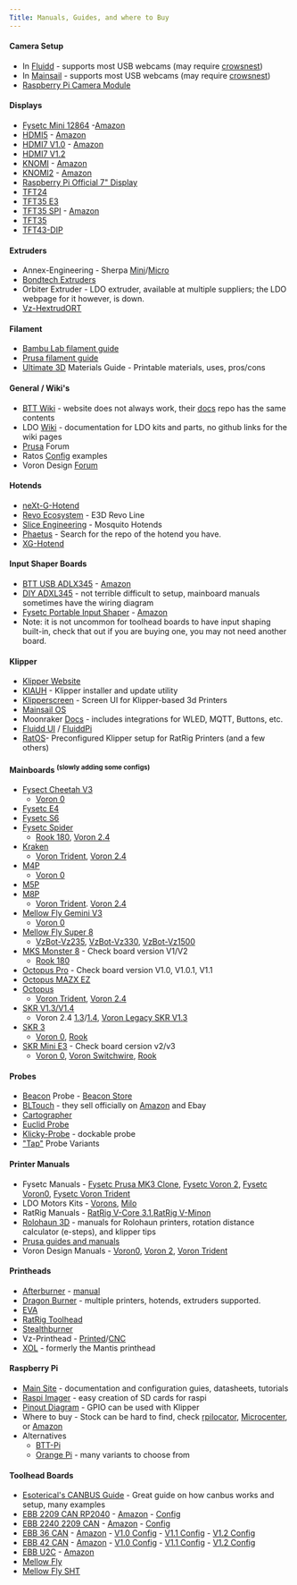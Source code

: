 ```yaml
---
Title: Manuals, Guides, and where to Buy
---
```

#### Camera Setup
- In [Fluidd](https://docs.fluidd.xyz/features/cameras) - supports most USB webcams (may require [crowsnest](https://docs.fluidd.xyz/features/cameras#crowsnest-support))
- In [Mainsail](https://docs.mainsail.xyz/overview/settings/webcams) - supports most USB webcams (may require [crowsnest](https://crowsnest.mainsail.xyz/))
- [Raspberry Pi Camera Module](https://www.raspberrypi.com/documentation/accessories/camera.html)

#### Displays
- [Fysetc Mini 12864](https://github.com/FYSETC/FYSETC-Mini-12864-Panel/blob/master/README.md) -[Amazon](https://amzn.to/4awzZQt)
- [HDMI5](https://github.com/bigtreetech/docs/blob/master/docs/HDMI5.md) - [Amazon](https://amzn.to/4cA6saE)
- [HDMI7 V1.0](https://github.com/bigtreetech/docs/blob/master/docs/HDMI7%20V1.0.md) - [Amazon](https://amzn.to/3Tz8wqz)
- [HDMI7 V1.2](https://github.com/bigtreetech/docs/blob/master/docs/HDMI7%20V1.2.md)
- [KNOMI](https://github.com/bigtreetech/docs/blob/master/docs/KNOMI.md) - [Amazon](https://amzn.to/4a9yrfH)
- [KNOMI2](https://github.com/bigtreetech/docs/blob/master/docs/KNOMI2.md) - [Amazon](https://amzn.to/49in3g2)
- [Raspberry Pi Official 7" Display](https://www.raspberrypi.com/documentation/accessories/display.html)
- [TFT24](https://github.com/bigtreetech/docs/blob/master/docs/TFT24.md)
- [TFT35 E3](https://github.com/bigtreetech/docs/blob/master/docs/TFT35%20E3.md)
- [TFT35 SPI](https://github.com/bigtreetech/docs/blob/master/docs/TFT35%20SPI.md) - [Amazon](https://amzn.to/49d7yG4)
- [TFT35](https://github.com/bigtreetech/docs/blob/master/docs/TFT35.md)
- [TFT43-DIP](https://github.com/bigtreetech/docs/blob/master/docs/TFT43-DIP.md)

#### Extruders
- Annex-Engineering - Sherpa [Mini](https://github.com/Annex-Engineering/Sherpa_Mini-Extruder)/[Micro](https://github.com/Annex-Engineering/Sherpa_Micro-Extruder)
- [Bondtech Extruders](https://www.bondtech.se/product-category/extruders/)
- Orbiter Extruder - LDO extruder, available at multiple suppliers; the LDO webpage for it however, is down.
- [Vz-HextrudORT](https://github.com/VzBoT3D/Vz-HextrudORT)

#### Filament
- [Bambu Lab filament guide](https://bambulab.com/en/filament-guide)
- [Prusa filament guide](https://help.prusa3d.com/materials)
- [Ultimate 3D](https://www.simplify3d.com/resources/materials-guide/) Materials Guide - Printable materials, uses, pros/cons

#### General / Wiki's
- [BTT Wiki](bttwiki.com) - website does not always work, their [docs](https://github.com/bigtreetech/docs/tree/master/docs) repo has the same contents
- LDO [Wiki](https://docs.ldomotors.com/) - documentation for LDO kits and parts, no github links for the wiki pages
- [Prusa](https://forum.prusa3d.com/?language=en&_gl=1%2A1p5jiaf%2A_ga%2AMTA4NjkzNDY1OC4xNjkwMzAzOTcx%2A_ga_3HK7B7RT5V%2AMTcxMjY3MzA0Ni4xNTYuMC4xNzEyNjczMDQ2LjYwLjAuMA..) Forum
- Ratos [Config](https://github.com/Rat-OS/RatOS-configuration) examples
- Voron Design [Forum](https://forum.vorondesign.com/)

#### Hotends
- [neXt-G-Hotend](https://github.com/Dropeffect/neXt-G-Hotend)
- [Revo Ecosystem](https://e3d-online.zendesk.com/hc/en-us/categories/6051537794333-Revo-Support) - E3D Revo Line
- [Slice Engineering](https://support.sliceengineering.com/portal/en/kb/slice-engineering) - Mosquito Hotends
- [Phaetus](https://github.com/Phaetus?tab=repositories) - Search for the repo of the hotend you have.
- [XG-Hotend](https://github.com/Dropeffect/XG-Hotend)

#### Input Shaper Boards
- [BTT USB ADLX345](https://cdn.shopify.com/s/files/1/1619/4791/files/BIGTREETECH_ADXL345_V2.0_User_Manual.pdf?v=1694085087) - [Amazon](https://amzn.to/3VBDH7c)
- [DIY ADXL345](https://amzn.to/3TvEO5P) - not terrible difficult to setup, mainboard manuals sometimes have the wiring diagram
- [Fysetc Portable Input Shaper](https://github.com/FYSETC/FYSETC-PortableInputShaper/blob/main/README.md) - [Amazon](https://amzn.to/43uNPAN)
- Note: it is not uncommon for toolhead boards to have input shaping built-in, check that out if you are buying one, you may not need another board.

#### Klipper
- [Klipper Website](https://www.klipper3d.org/)
- [KIAUH](https://github.com/dw-0/kiauh) - Klipper installer and update utility
- [Klipperscreen](https://klipperscreen.readthedocs.io/en/latest/) - Screen UI for Klipper-based 3d Printers
- [Mainsail OS](https://docs-os.mainsail.xyz/)
- Moonraker [Docs](https://moonraker.readthedocs.io/en/latest/) - includes integrations for WLED, MQTT, Buttons, etc.
- [Fluidd UI](https://docs.fluidd.xyz/) / [FluiddPi](https://github.com/fluidd-core/FluiddPI)
- [RatOS](https://os.ratrig.com/docs/introduction/)- Preconfigured Klipper setup for RatRig Printers (and a few others)

#### Mainboards <sup>(slowly adding some configs)</sup>
- [Fysect Cheetah V3](https://github.com/FYSETC/Cheetah_V3.0)
    - [Voron 0](https://github.com/VoronDesign/Voron-0/blob/Voron0.2r1/Firmware/fysetc-cheetah-v3.0.cfg)
- [Fysetc E4](https://github.com/FYSETC/FYSETC-E4/blob/main/README.md)
- [Fysetc S6](https://github.com/FYSETC/FYSETC-S6/blob/main/README.md)
- [Fysetc Spider](https://github.com/FYSETC/FYSETC-SPIDER/blob/main/README.md)
    - [Rook 180](https://github.com/rolohaun/Rook-180/blob/main/Klipper%20Configs/Fystec%20Spyder/printer.cfg), [Voron 2.4](https://github.com/VoronDesign/Voron-2/blob/Voron2.4/firmware/klipper_configurations/Spider/Voron2_Spider_Config.cfg)
- [Kraken](https://github.com/bigtreetech/BIGTREETECH-Kraken)
    - [Voron Trident](https://github.com/VoronDesign/Voron-Trident/blob/main/Firmware/Kraken/Voron_Trident_Kraken_Config.cfg), [Voron 2.4](https://github.com/VoronDesign/Voron-2/tree/Voron2.4/firmware/klipper_configurations/Kraken)
- [M4P](https://github.com/bigtreetech/docs/blob/master/docs/M4P.md)
    - [Voron 0](https://github.com/VoronDesign/Voron-0/blob/Voron0.2r1/Firmware/bigtreetech-manta-m4p.cfg)
- [M5P](https://github.com/bigtreetech/docs/blob/master/docs/M5P.md)
- [M8P](https://github.com/bigtreetech/docs/blob/master/docs/M8P.md)
    - [Voron Trident](https://github.com/VoronDesign/Voron-Trident/blob/main/Firmware/M8P/Trident_M8P_config.cfg). [Voron 2.4](https://github.com/VoronDesign/Voron-2/tree/Voron2.4/firmware/klipper_configurations/M8P)
- [Mellow Fly Gemini V3](https://github.com/Mellow-3D/Fly-Gemini-V3)
    - [Voron 0](https://github.com/VoronDesign/Voron-0/blob/Voron0.2r1/Firmware/mellow-fly-gemini-v3.cfg)
- [Mellow Fly Super 8](https://github.com/Mellow-3D/Fly-Super8)
    - [VzBot-Vz235](https://github.com/VzBoT3D/VzBoT-Vz235/blob/main/Firmware/235AWD-printer.cfg), [VzBot-Vz330](https://github.com/VzBoT3D/VzBoT-Vz330/blob/master/Firmware/330AWD-printer.cfg), [VzBot-Vz1500](https://github.com/VzBoT3D/VzBoT-Vz150/blob/main/Firmware/150AWD-printer.cfg)
- [MKS Monster 8](https://github.com/makerbase-mks/MKS-Monster8) - Check board version V1/V2
    - [Rook 180](https://github.com/rolohaun/Rook-180/tree/main/Klipper%20Configs/MKS%20Monster%208%20V2)
- [Octopus Pro](https://github.com/bigtreetech/docs/blob/master/docs/Octopus%20Pro.md) - Check board version V1.0, V1.0.1, V1.1
- [Octopus MAZX EZ](https://github.com/bigtreetech/docs/blob/master/docs/Octopus%20MAX%20EZ.md)
- [Octopus](https://github.com/bigtreetech/docs/blob/master/docs/Octopus.md)
    - [Voron Trident](https://github.com/VoronDesign/Voron-Trident/blob/main/Firmware/Octopus/Trident_Octopus_Config.cfg), [Voron 2.4](https://github.com/VoronDesign/Voron-2/tree/Voron2.4/firmware/klipper_configurations/Octopus)
- [SKR V1.3/V1.4](https://github.com/bigtreetech/BIGTREETECH-SKR-V1.3)
    - Voron 2.4 [1.3](https://github.com/VoronDesign/Voron-2/tree/Voron2.4/firmware/klipper_configurations/SKR_1.3)/[1.4](https://github.com/VoronDesign/Voron-2/tree/Voron2.4/firmware/klipper_configurations/SKR_1.4), [Voron Legacy SKR V1.3](https://github.com/VoronDesign/Voron-Legacy/blob/main/Firmware/skr_v1.3_config.cfg)
- [SKR 3](https://github.com/bigtreetech/docs/blob/master/docs/SKR%203.md)
    - [Voron 0](https://github.com/VoronDesign/Voron-0/blob/Voron0.2r1/Firmware/bigtreetech-skr-3-ez.cfg), [Rook](https://github.com/rolohaun/Rook/blob/main/Klipper%20Config/SKR%203/printer.cfg)
- [SKR Mini E3](https://github.com/bigtreetech/docs/blob/master/docs/SKR%20MINI%20E3.md) - Check board cersion v2/v3
    - [Voron 0](https://github.com/VoronDesign/Voron-0/blob/Voron0.2r1/Firmware/bigtreetech-skr-mini-e3-v2.0.cfg), [Voron Switchwire](https://github.com/VoronDesign/Voron-Switchwire/blob/master/Firmware/skr_mini_e3_v2_config.cfg), [Rook](https://github.com/rolohaun/Rook/tree/main/Klipper%20Config/SKR%20Mini%20E3%20v2)

#### Probes
- [Beacon](https://docs.beacon3d.com/) Probe - [Beacon Store](https://beacon3d.com/store/)
- [BLTouch](https://www.antclabs.com/bltouch) - they sell officially on [Amazon](https://amzn.to/3vC5ZDW) and Ebay
- [Cartographer](https://docs.cartographer3d.com/)
- [Euclid Probe](https://github.com/nionio6915/Euclid_Probe)
- [Klicky-Probe](https://github.com/jlas1/Klicky-Probe) - dockable probe
- ["Tap"](https://github.com/dtjager/3D-Printing-Resources/blob/main/docs/mods.md#tap) Probe Variants

#### Printer Manuals
- Fysetc Manuals - [Fysetc Prusa MK3 Clone](https://github.com/FYSETC/FYSETC-Prusa-MK3S-clone), [Fysetc Voron 2](https://github.com/FYSETC/FYSETC-Voron-2), [Fysetc Voron0](https://github.com/FYSETC/FYSETC-Voron-0.2-Pro), [Fysetc Voron Trident](https://github.com/FYSETC/FYSETC-Voron-Trident/blob/main/README.md)
- LDO Motors Kits - [Vorons](https://docs.ldomotors.com/), [Milo](https://docs.ldomotors.com/en/milo/milov15)
- RatRig Manuals - [RatRig V-Core 3.1](https://docs.ratrig.com/v-core-3-1/v-core-bom),[RatRig V-Minon](https://docs.ratrig.com/product-details/v-minion-1-0)
- [Rolohaun 3D](https://www.rolohaun3d.ca/3d-printers) - manuals for Rolohaun printers, rotation distance calculator (e-steps), and klipper tips
- [Prusa guides and manuals](https://help.prusa3d.com/category/assembly-manuals_272)
- Voron Design Manuals - [Voron0](https://github.com/VoronDesign/Voron-0/raw/Voron0.2r1/Manuals/VORON_V0.2r1_Assembly_Manual.pdf), [Voron 2](https://github.com/VoronDesign/Voron-2/raw/Voron2.4/Manual/Assembly_Manual_2.4r2.pdf), [Voron Trident](https://github.com/VoronDesign/Voron-Trident/raw/main/Manual/Frame_Upgrade_Trident.pdf)

#### Printheads
- [Afterburner](https://github.com/VoronDesign/Voron-Afterburner/tree/afterburner) - [manual](https://github.com/VoronDesign/Voron-Afterburner/blob/afterburner/Manual/Afterburner.pdf)
- [Dragon Burner](https://github.com/chirpy2605/voron/tree/main/V0/Dragon_Burner) - multiple printers, hotends, extruders supported.
- [EVA](https://main.eva-3d.page/)
- [RatRig Toolhead](https://docs.ratrig.com/v-core-3-1/ratrig-toolhead-v1-0-upgrade)
- [Stealthburner](https://github.com/Mellow-3D/Klipper-CAN-Toolboards)
- Vz-Printhead - [Printed](https://github.com/VzBoT3D/Vz-Printhead-Printed)/[CNC](https://github.com/VzBoT3D/Vz-Printhead-CNC)
- [XOL](https://github.com/Armchair-Heavy-Industries/Xol-Toolhead) - formerly the Mantis printhead

#### Raspberry Pi
- [Main Site](https://www.raspberrypi.com/documentation/) - documentation and configuration guies, datasheets, tutorials
- [Raspi Imager](https://www.raspberrypi.com/software/) - easy creation of SD cards for raspi
- [Pinout Diagram](https://www.raspberrypi.com/documentation/computers/raspberry-pi.html) - GPIO can be used with Klipper
- Where to buy - Stock can be hard to find, check [rpilocator](https://rpilocator.com/), [Microcenter](https://www.microcenter.com/search/search_results.aspx?Ntk=all&sortby=match&N=4294910344+4294819333+4294818256&myStore=true), or [Amazon](https://amzn.to/4cujmH0)
- Alternatives
  - [BTT-Pi](https://github.com/bigtreetech/BTT-Pi)
  - [Orange Pi](https://amzn.to/3TK4X0S) - many variants to choose from

#### Toolhead Boards
- [Esoterical's CANBUS Guide](https://canbus.esoterical.online/) - Great guide on how canbus works and setup, many examples
- [EBB 2209 CAN RP2040](https://github.com/bigtreetech/docs/blob/master/docs/EBB%202209%20CAN%20RP2040.md) - [Amazon](https://amzn.to/3Q1HCa3) - [Config](https://github.com/bigtreetech/EBB/blob/master/EBB%20SB2209%20CAN%20(RP2040)/sample-bigtreetech-ebb-sb-rp2040-canbus-v1.0.cfg)
- [EBB 2240 2209 CAN](https://github.com/bigtreetech/docs/blob/master/docs/EBB%202240%202209%20CAN.md) - [Amazon](https://amzn.to/3vB6BJZ) - [Config](https://github.com/bigtreetech/EBB/blob/master/EBB%20SB2240_2209%20CAN/sample-bigtreetech-ebb-sb-canbus-v1.0.cfg)
- [EBB 36 CAN](https://github.com/bigtreetech/docs/blob/master/docs/EBB%2036%20CAN.md) - [Amazon](https://amzn.to/3TCk8Ji) - [V1.0 Config](https://github.com/bigtreetech/EBB/blob/master/EBB%20CAN%20V1.0%20(STM32F072)/sample-bigtreetech-ebb-canbus-v1.0.cfg) - [V1.1 Config](https://github.com/bigtreetech/EBB/blob/master/EBB%20CAN%20V1.1%20(STM32G0B1)/sample-bigtreetech-ebb-canbus-v1.1.cfg) - [V1.2 Config](https://github.com/bigtreetech/EBB/blob/master/EBB%20CAN%20V1.1%20(STM32G0B1)/sample-bigtreetech-ebb-canbus-v1.2.cfg)
- [EBB 42 CAN](https://github.com/bigtreetech/docs/blob/master/docs/EBB%2042%20CAN.md) - [Amazon](https://amzn.to/3PFFAvY) - [V1.0 Config](https://github.com/bigtreetech/EBB/blob/master/EBB%20CAN%20V1.0%20(STM32F072)/sample-bigtreetech-ebb-canbus-v1.0.cfg) - [V1.1 Config](https://github.com/bigtreetech/EBB/blob/master/EBB%20CAN%20V1.1%20(STM32G0B1)/sample-bigtreetech-ebb-canbus-v1.1.cfg) - [V1.2 Config](https://github.com/bigtreetech/EBB/blob/master/EBB%20CAN%20V1.1%20(STM32G0B1)/sample-bigtreetech-ebb-canbus-v1.2.cfg)
- [EBB U2C](https://github.com/bigtreetech/docs/blob/master/docs/U2C.md) - [Amazon](9https://amzn.to/3TxWRbr)
- [Mellow Fly](https://github.com/Mellow-3D/Fly-SB2040)
- [Mellow Fly SHT](https://github.com/Mellow-3D/Klipper-CAN-Toolboards)
